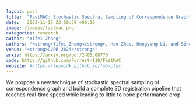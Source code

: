 ```yaml
---
layout: post
title:  "FastMAC: Stochastic Spectral Sampling of Correspondence Graph"
date:   2023-11-15 23:59:59 +00:00
image: /images/fastmac.png
categories: research
author: "Yifei Zhang"
authors: "<strong>Yifei Zhang</strong>, Hao Zhao, Hongyang Li, and Siheng Chen"
venue: "<strong>CVPR 2024</strong>"
arxiv: https://arxiv.org/pdf/2403.08770
code: https://github.com/Forrest-110/FastMAC
website: #https://leonidk.github.io/fmb-plus
---
```

We propose a new technique of stochastic spectral sampling of correspondence graph and build a complete 3D registration pipeline that reaches real-time speed while leading to little to none performance drop.